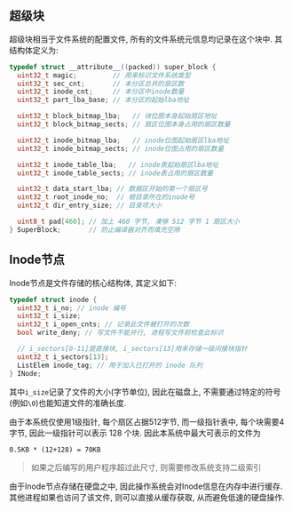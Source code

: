 
超级块
---------

超级块相当于文件系统的配置文件, 所有的文件系统元信息均记录在这个块中. 其结构体定义为:

```c
typedef struct __attribute__((packed)) super_block {
  uint32_t magic;         // 用来标识文件系统类型
  uint32_t sec_cnt;       // 本分区总共的扇区数
  uint32_t inode_cnt;     // 本分区中inode数量
  uint32_t part_lba_base; // 本分区的起始lba地址

  uint32_t block_bitmap_lba;   // 块位图本身起始扇区地址
  uint32_t block_bitmap_sects; // 扇区位图本身占用的扇区数量

  uint32_t inode_bitmap_lba;   // inode位图起始扇区lba地址
  uint32_t inode_bitmap_sects; // inode位图占用的扇区数量

  uint32_t inode_table_lba;   // inode表起始扇区lba地址
  uint32_t inode_table_sects; // inode表占用的扇区数量

  uint32_t data_start_lba; // 数据区开始的第一个扇区号
  uint32_t root_inode_no;  // 根目录所在的inode号
  uint32_t dir_entry_size; // 目录项大小

  uint8_t pad[460]; // 加上 460 字节, 凑够 512 字节 1 扇区大小
} SuperBlock;       // 防止编译器对齐而填充空隙
```



Inode节点
-------------

Inode节点是文件存储的核心结构体, 其定义如下:

```c
typedef struct inode {
  uint32_t i_no; // inode 编号
  uint32_t i_size;
  uint32_t i_open_cnts; // 记录此文件被打开的次数
  bool write_deny; // 写文件不能并行, 进程写文件前检查此标识

  // i_sectors[0-11]是直接块, i_sectors[13]用来存储一级间接块指针
  uint32_t i_sectors[13];
  ListElem inode_tag; // 用于加入已打开的 inode 队列
} INode;
```

其中`i_size`记录了文件的大小(字节单位), 因此在磁盘上, 不需要通过特定的符号(例如`\0`)也能知道文件的准确长度.

由于本系统仅使用1级指针, 每个扇区占据512字节, 而一级指针表中, 每个块需要4字节, 因此一级指针可以表示 128 个块. 因此本系统中最大可表示的文件为

```
0.5KB * (12+128) = 70KB
```

> 如果之后编写的用户程序超过此尺寸, 则需要修改系统支持二级索引

由于Inode节点存储在硬盘之中, 因此操作系统会对Inode信息在内存中进行缓存. 其他进程如果也访问了该文件, 则可以直接从缓存获取, 从而避免低速的硬盘操作.